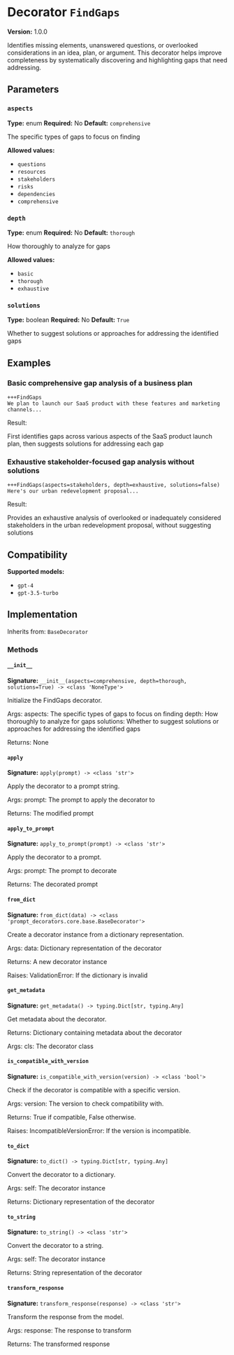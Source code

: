 # Decorator `FindGaps`

**Version:** 1.0.0

Identifies missing elements, unanswered questions, or overlooked considerations in an idea, plan, or argument. This decorator helps improve completeness by systematically discovering and highlighting gaps that need addressing.

## Parameters

### `aspects`

**Type:** enum
**Required:** No
**Default:** `comprehensive`

The specific types of gaps to focus on finding

**Allowed values:**

- `questions`
- `resources`
- `stakeholders`
- `risks`
- `dependencies`
- `comprehensive`

### `depth`

**Type:** enum
**Required:** No
**Default:** `thorough`

How thoroughly to analyze for gaps

**Allowed values:**

- `basic`
- `thorough`
- `exhaustive`

### `solutions`

**Type:** boolean
**Required:** No
**Default:** `True`

Whether to suggest solutions or approaches for addressing the identified gaps

## Examples

### Basic comprehensive gap analysis of a business plan

```
+++FindGaps
We plan to launch our SaaS product with these features and marketing channels...
```

Result:

First identifies gaps across various aspects of the SaaS product launch plan, then suggests solutions for addressing each gap

### Exhaustive stakeholder-focused gap analysis without solutions

```
+++FindGaps(aspects=stakeholders, depth=exhaustive, solutions=false)
Here's our urban redevelopment proposal...
```

Result:

Provides an exhaustive analysis of overlooked or inadequately considered stakeholders in the urban redevelopment proposal, without suggesting solutions

## Compatibility

**Supported models:**

- `gpt-4`
- `gpt-3.5-turbo`

## Implementation

Inherits from: `BaseDecorator`

### Methods

#### `__init__`

**Signature:** `__init__(aspects=comprehensive, depth=thorough, solutions=True) -> <class 'NoneType'>`

Initialize the FindGaps decorator.

Args:
    aspects: The specific types of gaps to focus on finding
    depth: How thoroughly to analyze for gaps
    solutions: Whether to suggest solutions or approaches for addressing the identified gaps


Returns:
    None

#### `apply`

**Signature:** `apply(prompt) -> <class 'str'>`

Apply the decorator to a prompt string.

Args:
    prompt: The prompt to apply the decorator to


Returns:
    The modified prompt

#### `apply_to_prompt`

**Signature:** `apply_to_prompt(prompt) -> <class 'str'>`

Apply the decorator to a prompt.

Args:
    prompt: The prompt to decorate

Returns:
    The decorated prompt

#### `from_dict`

**Signature:** `from_dict(data) -> <class 'prompt_decorators.core.base.BaseDecorator'>`

Create a decorator instance from a dictionary representation.

Args:
    data: Dictionary representation of the decorator

Returns:
    A new decorator instance

Raises:
    ValidationError: If the dictionary is invalid

#### `get_metadata`

**Signature:** `get_metadata() -> typing.Dict[str, typing.Any]`

Get metadata about the decorator.

Returns:
    Dictionary containing metadata about the decorator


Args:
    cls: The decorator class

#### `is_compatible_with_version`

**Signature:** `is_compatible_with_version(version) -> <class 'bool'>`

Check if the decorator is compatible with a specific version.

Args:
    version: The version to check compatibility with.


Returns:
    True if compatible, False otherwise.


Raises:
    IncompatibleVersionError: If the version is incompatible.

#### `to_dict`

**Signature:** `to_dict() -> typing.Dict[str, typing.Any]`

Convert the decorator to a dictionary.

Args:
    self: The decorator instance

Returns:
    Dictionary representation of the decorator

#### `to_string`

**Signature:** `to_string() -> <class 'str'>`

Convert the decorator to a string.

Args:
    self: The decorator instance

Returns:
    String representation of the decorator

#### `transform_response`

**Signature:** `transform_response(response) -> <class 'str'>`

Transform the response from the model.

Args:
    response: The response to transform

Returns:
    The transformed response

